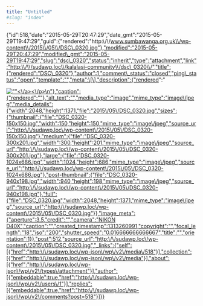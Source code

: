 ```yaml
---
title: "Untitled"
#slug: "index"
---
```


{"id":518,"date":"2015-05-29T20:47:29","date\_gmt":"2015-05-29T19:47:29","guid":{"rendered":"http:\\/\\/www.sumbawanga.org.uk\\/wp-content\\/2015\\/05\\/DSC\_0320.jpg"},"modified":"2015-05-29T20:47:29","modified\_gmt":"2015-05-29T19:47:29","slug":"dsc\_0320","status":"inherit","type":"attachment","link":"http:\\/\\/sudawp.loc\\/kalalasi-community\\/dsc\_0320\\/","title":{"rendered":"DSC\_0320"},"author":1,"comment\_status":"closed","ping\_status":"open","template":"","meta":\[\],"description":{"rendered":"

[![\"\"](\"http:\/\/sudawp.loc\/wp-content\/2015\/05\/DSC_0320-300x201.jpg\")<\\/a><\\/p>\\n"},"caption":{"rendered":""},"alt\_text":"","media\_type":"image","mime\_type":"image\\/jpeg","media\_details":{"width":2048,"height":1371,"file":"2015\\/05\\/DSC\_0320.jpg","sizes":{"thumbnail":{"file":"DSC\_0320-150x150.jpg","width":150,"height":150,"mime\_type":"image\\/jpeg","source\_url":"http:\\/\\/sudawp.loc\\/wp-content\\/2015\\/05\\/DSC\_0320-150x150.jpg"},"medium":{"file":"DSC\_0320-300x201.jpg","width":300,"height":201,"mime\_type":"image\\/jpeg","source\_url":"http:\\/\\/sudawp.loc\\/wp-content\\/2015\\/05\\/DSC\_0320-300x201.jpg"},"large":{"file":"DSC\_0320-1024x686.jpg","width":1024,"height":686,"mime\_type":"image\\/jpeg","source\_url":"http:\\/\\/sudawp.loc\\/wp-content\\/2015\\/05\\/DSC\_0320-1024x686.jpg"},"post-thumbnail":{"file":"DSC\_0320-940x198.jpg","width":940,"height":198,"mime\_type":"image\\/jpeg","source\_url":"http:\\/\\/sudawp.loc\\/wp-content\\/2015\\/05\\/DSC\_0320-940x198.jpg"},"full":{"file":"DSC\_0320.jpg","width":2048,"height":1371,"mime\_type":"image\\/jpeg","source\_url":"http:\\/\\/sudawp.loc\\/wp-content\\/2015\\/05\\/DSC\_0320.jpg"}},"image\_meta":{"aperture":3.5,"credit":"","camera":"NIKON D40X","caption":"","created\_timestamp":1313260991,"copyright":"","focal\_length":"18","iso":"200","shutter\_speed":"0.016666666666667","title":"","orientation":1}},"post":512,"source\_url":"http:\\/\\/sudawp.loc\\/wp-content\\/2015\\/05\\/DSC\_0320.jpg","\_links":{"self":\[{"href":"http:\\/\\/sudawp.loc\\/wp-json\\/wp\\/v2\\/media\\/518"}\],"collection":\[{"href":"http:\\/\\/sudawp.loc\\/wp-json\\/wp\\/v2\\/media"}\],"about":\[{"href":"http:\\/\\/sudawp.loc\\/wp-json\\/wp\\/v2\\/types\\/attachment"}\],"author":\[{"embeddable":true,"href":"http:\\/\\/sudawp.loc\\/wp-json\\/wp\\/v2\\/users\\/1"}\],"replies":\[{"embeddable":true,"href":"http:\\/\\/sudawp.loc\\/wp-json\\/wp\\/v2\\/comments?post=518"}\]}}](http:\/\/sudawp.loc\/wp-content\/2015\/05\/DSC_0320.jpg)